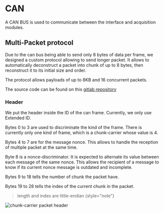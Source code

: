 <show-structure for="chapter" depth="2"/>

# CAN

A CAN BUS is used to communicate between the interface and acquisition modules.

## Multi-Packet protocol

Due to the can bus being able to send only 8 bytes of data per frame, we designed a custom protocol allowing to send
longer packet. It allows to automatically deconstruct a packet into chunk of up to 8 bytes, then reconstruct it to its
initial size and order.

The protocol allows payloads of up to 8KB and 16 concurrent packets.

The source code can be found on
this [gitlab repository](https://gitlab.com/conception-electronique-prive/doorstopper/modules/services/can)


### Header
We put the header inside the ID of the can frame. Currently, we only use Extended ID.

Bytes 0 to 3 are used to discriminate the kind of the frame. There is currently only one kind of frame, which is a
chunk-carrier whose value is 4.

Bytes 4 to 7 are for the message nonce. This allows to handle the reception of multiple packet at the same time.

Byte 8 is a nonce-discriminator. It is expected to alternate its value between each message of the same nonce. This
allows the recipient of a message to know if its current nonce message is outdated and incomplete.

Bytes 9 to 18 tells the number of chunk the packet have.

Bytes 19 to 28 tells the index of the current chunk in the packet.

> length and index are little-endian
> {style="note"}

![chunk-carrier packet header](can_header.drawio.png)




